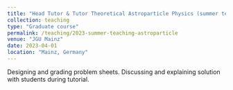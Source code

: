 ```yaml
---
title: "Head Tutor & Tutor Theoretical Astroparticle Physics (summer term 2023)"
collection: teaching
type: "Graduate course"
permalink: /teaching/2023-summer-teaching-astroparticle
venue: "JGU Mainz"
date: 2023-04-01
location: "Mainz, Germany"
---
```


Designing and grading problem sheets. Discussing and explaining solution with students during tutorial.
